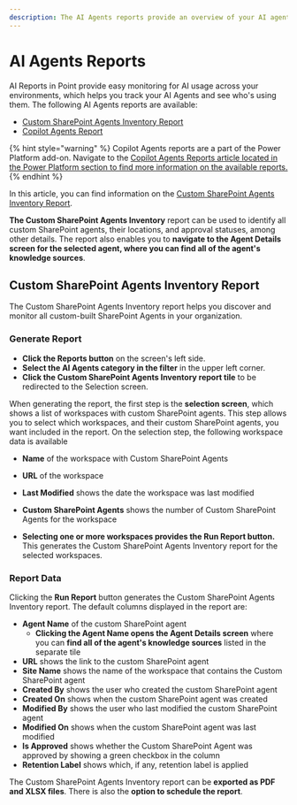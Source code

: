 ```yaml
---
description: The AI Agents reports provide an overview of your AI agents with the Custom SharePoint Agents Inventory report.
---
```


# AI Agents Reports

AI Reports in Point provide easy monitoring for AI usage across your environments, which helps you track your AI Agents and see who's using them. The following AI Agents reports are available:

* [Custom SharePoint Agents Inventory Report](#custom-sharePoint-agents-inventory-report)
* [Copilot Agents Report](../power-platform/power-platform-reports/copilot-agents-reports.md)

{% hint style="warning" %}
Copilot Agents reports are a part of the Power Platform add-on. Navigate to the [Copilot Agents Reports article located in the Power Platform section to find more information on the available reports.](../power-platform/power-platform-reports/copilot-agents-reports.md)
{% endhint %}

In this article, you can find information on the [Custom SharePoint Agents Inventory Report](#custom-sharepoint-agents-inventory-report).

**The Custom SharePoint Agents Inventory** report can be used to identify all custom SharePoint agents, their locations, and approval statuses, among other details. The report also enables you to **navigate to the Agent Details screen for the selected agent, where you can find all of the agent's knowledge sources**.

## Custom SharePoint Agents Inventory Report

The Custom SharePoint Agents Inventory report helps you discover and monitor all custom-built SharePoint Agents in your organization. 

### Generate Report

* **Click the Reports button** on the screen's left side.
* **Select the AI Agents category in the filter** in the upper left corner.
* **Click the Custom SharePoint Agents Inventory report tile** to be redirected to the Selection screen.

When generating the report, the first step is the **selection screen**, which shows a list of workspaces with custom SharePoint agents. This step allows you to select which workspaces, and their custom SharePoint agents, you want included in the report.
On the selection step, the following workspace data is available
* **Name** of the workspace with Custom SharePoint Agents
* **URL** of the workspace
* **Last Modified** shows the date the workspace was last modified
* **Custom SharePoint Agents** shows the number of Custom SharePoint Agents for the workspace


* **Selecting one or more workspaces provides the Run Report button.** This generates the Custom SharePoint Agents Inventory report for the selected workspaces.

### Report Data

Clicking the **Run Report** button generates the Custom SharePoint Agents Inventory report. The default columns displayed in the report are:    

* **Agent Name** of the custom SharePoint agent
    * **Clicking the Agent Name opens the Agent Details screen** where you can **find all of the agent's knowledge sources** listed in the separate tile
* **URL** shows the link to the custom SharePoint agent 
* **Site Name** shows the name of the workspace that contains the Custom SharePoint agent
* **Created By** shows the user who created the custom SharePoint agent
* **Created On** shows when the custom SharePoint agent was created
* **Modified By** shows the user who last modified the custom SharePoint agent 
* **Modified On** shows when the custom SharePoint agent was last modified
* **Is Approved** shows whether the Custom SharePoint Agent was approved by showing a green checkbox in the column
* **Retention Label** shows which, if any, retention label is applied

The Custom SharePoint Agents Inventory report can be **exported as PDF and XLSX files**. There is also the **option to schedule the report**.



